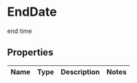 

# EndDate

end time

## Properties

| Name | Type | Description | Notes |
|------------ | ------------- | ------------- | -------------|




